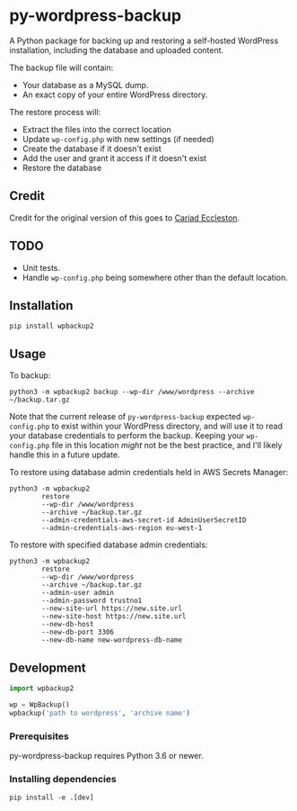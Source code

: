 # py-wordpress-backup

A Python package for backing up and restoring a self-hosted WordPress installation, including the database and uploaded content.

The backup file will contain:

 - Your database as a MySQL dump.
 - An exact copy of your entire WordPress directory.

The restore process will:
 - Extract the files into the correct location
 - Update ``wp-config.php`` with new settings (if needed)
 - Create the database if it doesn't exist
 - Add the user and grant it access if it doesn't exist
 - Restore the database

## Credit
Credit for the original version of this goes to [Cariad Eccleston](https://github.com/cariad/py-wordpress-database).  

## TODO

 - Unit tests.
 - Handle `wp-config.php` being somewhere other than the default location.

## Installation

```shell
pip install wpbackup2
```

## Usage

To backup:

```
python3 -m wpbackup2 backup --wp-dir /www/wordpress --archive ~/backup.tar.gz
```

Note that the current release of `py-wordpress-backup` expected `wp-config.php` to exist within your WordPress directory, and will use it to read your database credentials to perform the backup. Keeping your `wp-config.php` file in this location *might* not be the best practice, and I'll likely handle this in a future update.

To restore using database admin credentials held in AWS Secrets Manager:

```shell
python3 -m wpbackup2 
        restore 
        --wp-dir /www/wordpress 
        --archive ~/backup.tar.gz 
        --admin-credentials-aws-secret-id AdminUserSecretID 
        --admin-credentials-aws-region eu-west-1
```

To restore with specified database admin credentials:

```shell
python3 -m wpbackup2 
        restore 
        --wp-dir /www/wordpress 
        --archive ~/backup.tar.gz 
        --admin-user admin 
        --admin-password trustno1 
        --new-site-url https://new.site.url 
        --new-site-host https://new.site.url 
        --new-db-host 
        --new-db-port 3306 
        --new-db-name new-wordpress-db-name  
```

## Development

```python
import wpbackup2

wp = WpBackup()
wpbackup('path to wordpress', 'archive name')
```

### Prerequisites

py-wordpress-backup requires Python 3.6 or newer.

### Installing dependencies

```shell
pip install -e .[dev]
```
